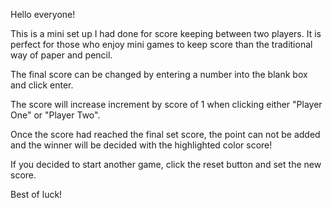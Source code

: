 Hello everyone! 

This is a mini set up I had done for score keeping between two players. 
It is perfect for those who enjoy mini games to keep score than the traditional way of paper and pencil. 

The final score can be changed by entering a number into the blank box and click enter. 

The score will increase increment by score of 1 when clicking either "Player One" or "Player Two". 

Once the score had reached the final set score, 
the point can not be added and the winner will be decided with the highlighted color score!

If you decided to start another game, click the reset button and set the new score. 

Best of luck! 
